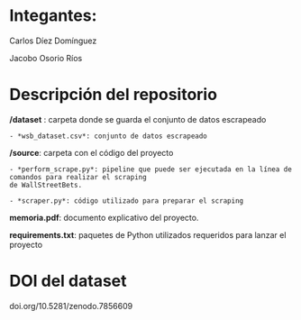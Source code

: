 # Integantes:

Carlos Díez Domínguez

Jacobo Osorio Ríos

# Descripción del repositorio

**/dataset** : carpeta donde se guarda el conjunto de datos escrapeado

    - *wsb_dataset.csv*: conjunto de datos escrapeado

**/source**: carpeta con el código del proyecto

    - *perform_scrape.py*: pipeline que puede ser ejecutada en la línea de comandos para realizar el scraping
    de WallStreetBets.

    - *scraper.py*: código utilizado para preparar el scraping

**memoria.pdf**: documento explicativo del proyecto.

**requirements.txt**: paquetes de Python utilizados requeridos para lanzar el proyecto

# DOI del dataset
doi.org/10.5281/zenodo.7856609
